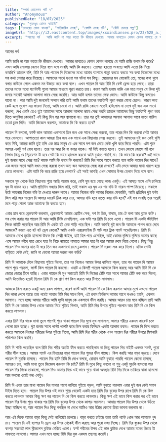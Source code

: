 ```yaml
---
title: "স্পার্ম ডোনেশন পার্ট ৭"
author: "Anonymous"
publishedDate: "18/07/2025"
category: "গৃহবধূর চোদন কাহিনী"
tags: ["দেওরের চোদা খাওয়া", "পারিবারিক সেক্স", "বেঙ্গলি সেক্স চটি", "বৌদি চোদার গল্প"]
imageUrl: "http://i2.eastcontent.top/images/xxxindiansex.pro/23/528_a.jpg"
excerpt: "আগের পর্ব   আমি জানি না আর কতো কি জীবনে দেখবো। আমার ভাবতেও কেমন কেমন লাগছে যে আমি রাজি হলাম কি করে? এখন আমি সোফায় হেলান দিয়ে বসে বসে ভাবছি আমি কি করবো। তোমরা হয়তো ভাবছো আমি এতো কি নিয়ে ভাবছি? তাহল..."
---
```


আগের পর্ব


আমি জানি না আর কতো কি জীবনে দেখবো। আমার ভাবতেও কেমন কেমন লাগছে যে আমি রাজি হলাম কি করে? এখন আমি সোফায় হেলান দিয়ে বসে বসে ভাবছি আমি কি করবো। তোমরা হয়তো ভাবছো আমি এতো কি নিয়ে ভাবছি? তাহলে বলি, রিমি দি আর পায়েল দি নিজেদের মধ্যে আমার ব্যাপারে গল্পো করতে করতে সব কথা নিজেদের মধ্যে সব কথা শেয়ার করে নিয়েছে। আমাদের সাথে হওয়া সব ঘটনা সব কিছু। মেয়েদের মন বোঝোই তো, মনের কথা খুলে বলার কাউকে পেলে একদম মন উজাড় করে কথা বলে। এখন পায়েল দি আর রিমি দি বেস্ট ফ্রেন্ড হয়ে গেছে। তারা তাদের মনের মধ্যে ফ্যান্টাসী গুলো আমার মাধ্যমে পূরণ করতে চায়। কারণ আমি হলাম নাকি এক মাত্র মানুষ যে কিনা দুই জনার সাথেই আলাদা আলাদা ভাবে সেক্স করেছি। আর আমি হলাম তাদের সেফ জোন। আমি কাউকে কিছু বলতেও যাবো না। আর আমি দুই জনকেই সম্মান করি তাই আমি হলাম তাদের ফ্যান্টাসী পূরণ করার যোগ্য ছেলে। কারণ অন্য কেউ হলে সুযোগ এর ফায়দা নিতো, আমি নেবো না। আমি রাজি কোনো মতেই হচ্ছিলাম না দেখে দুই জন এক সাথে বললো, দেখ এমনি তেও তুই আমাদের সাথে আলাদা আলাদা ভাবে সেক্স করবি তাহলে আমাদের কিছু ফ্যান্টাসী পূরণ করে দিতে অসুবিধা কোথায়? এই কিছু দিন পর আর জ্বালাবো না। তার পর তুই আমাদের আলাদা আলাদা ভাবে যতো পারিস ততো চুদে দিবি। আমি জিজ্ঞেস করলাম, আমাকে কি কি করতে হবে?


পায়েল দি বললো, ফার্স্ট কাল আমারা একসাথে তিন জন এক সাথে সেক্স করবো, তার পরের দিন কি করবো সেটা আবার পরে বোলবো। আপাততো কাল আমরা তিন জন এক সাথে এক বিছানায় সেক্স করবো। তুই আমাদের দুই জন কেই খুশি করে দিবি, আমরা জানি তুই হলি এক মাত্র মানুষ যে এক সাথে দশ জন মেয়ে কেউ খুশি করে দিতে পারবি। এটা শুনে আমার একটু গর্ব বোধ হলো। তার পর আর কি বা বলার থাকে। হ্যাঁ টাই বলতে হলো। তখন জোসে জোসে হ্যাঁ বলে দিলাম কিন্তু যে সিচুয়েশন টা হবে সেটা কি ভাবে হ্যান্ডেল করবো আমি বুঝতে পারছি না। কি ভাবে কি করবো? এই ভাবে দুই জনার সাথে সেক্স হয়? কাকে আমি কি ভাবে কি করবো? রিমি দির সাথে আগে করতে হবে নাকি পায়েল দির সাথে? এক জনার সাথে আমি যখন সেক্স করবো তখন অন্য জন আমাদের সেক্স করা দেখবে? এটা ভেবে আমার মাথা খারাপ হয়ে যেতে লাগলো। এটা আমি কি করে রাজি হয়ে গেলাম? এই সবই ভাবছি এখন সোফার উপর হেলান দিয়ে বসে বসে।


সকালে ঘুম থেকে উঠে বিছানায় শুয়ে আছি আরাম করে, বেশি ঘুম হয়ে গেছে আজ একটু। এই আষাঢ় মাসে এসি চালিয়ে ঘুম টা দারুন হয়। আমি প্রতিদিন সন্ধ্যায় জিম করি, তাই সকাল এর ঘুম এর পর বডি টা দারুন পাম্প নিয়েছে। সকালে উঠে আয়নায় নিজের বডি টা দেখতে দারুন লাগে। আমার নিজের বডি আমার নিজের ফেভারিট, আমি প্রতিদিন দুই ঘণ্টা জিম করি আর পায়েল দি আমার ডায়েট ঠিক করে দেয়, আমার বডি হবে নাতো কার বডি হবে? এই সব ভাবছি তার পরেই মনে পড়ে গেলো আজ আমাকে কি করতে হবে।


এবার স্নান করে ব্রেকফাস্ট করলাম, ব্রেকফাস্টে আমার প্রোটিন সেক, দশ টা ডিম, বাদাম, চার টে কলা আর ব্ল্যাক কফি। সব শেষ করার পর পায়েল দি আর আমি টিভি দেখছিলাম, এক ঘন্টা পর রিমি দি চলে এলো। পায়েল দি একটা স্টাইলিশ পিংক নাইটি পড়েছিল আর রিমি দি একটা হট রেড শাড়ি পরে ছিল। আমি ভাবছি দুই জন কি আমাকে পাগল করে দেবে আজকে? কারণ এত হট হট ড্রেস কেনো? আমি একটা এক্সারসাইজ টি শার্ট আর ট্রাক প্যান্ট পড়েছিলাম। রিমি দি আমাকে দেখে মুচকি হাসলো উফফ কি সেক্সী স্মাইল, হাই হিল পরে এসেছিল, তাই কোমর দুলিয়ে দুলিয়ে আমার কাছে এসে আমার কাঁধে হাত রেখে হাত টা নিচে নামাতে নামাতে আমার হাত টা ধরে আমার রুমে নিয়ে গেলো। পিছু পিছু পায়েল দিও আমার হাত টা ধরে তিন জন একসাথে রুমে ঢুকলাম। পায়েল দি দরজা লক করে দিলো। যদিও গোটা বাড়িতে কেউ নেই, জানি না কেনো আমরা দরজা লক করি?


রিমি দি আমাকে টেলে বিছানায় শুইয়ে দিলো, তার পর নিজেও আমার উপর ঝাপিয়ে পড়ল, তার পর পায়েল দি আমার পাশে শুয়ে পড়লো, ফার্স্ট কিস পায়েল দি করলো। ওহাট এ কিস!! পায়েল আমাকে কিস করছে আর আমি রিমি দি কে জোরে জোরে টিপে যাচ্ছি। এবার পায়েল দি মুখ সরাতেই রিমি দি নিজের ঠোঁট আর সাথে আমার ঠোঁট লক করে দিলো, আমি উত্তেজিত হয়েই ছিলাম রিমি দি কে প্রাণ পণ কিস করতে আর টিপতে লাগলাম।


আজকে কিস করতে একটু অন্য রকম লাগছে, কারণ ফার্স্ট আমি পায়েল দি কে কিস করলাম আমার মুখে এখনো পায়েল দির লালা লেগে আছে তার পরেই আবার রিমি দির সাথে কিস, এই রকম ফিলিংস আমার আগে কখনও হয়নি, একদম আলাদা। মনে হচ্ছে আমার শরীরে আমি দুটো মানুষ কে একসাথে ফীল করছি। আমার আরও চায় মনে হচ্ছিল তাই আমি রিমি দি কে আমার উপর থেকে আমার নিচে শুইয়ে দিলাম, আমি রিমি দির উপরে শুইয়ে পরলাম আর রিমি দি কে কিস করতে লাগলাম।


এবার রিমি দির থাকে মাথা তুলে পাশেই শুয়ে থাকা পায়েল দির মুখে মুখ লাগালাম, আমার শরীরে একদম কারেন্ট চলে গেলো মনে হচ্ছে। দুই জনার সাথে পাল্টা পালটি করে কিস করার ফিলিংস একটা আলাদা রকম। পায়েল দি কিস করতে করতে আমাকে নিজের শরীরের উপর শুইয়ে নিলো, আমি রিমি দির শরীর থেকে এখন পায়েল দির শরীরে উপরে মিশনারি পজিশনে কিস করছি।


রিমি দি শাড়ি পড়েছিল বলে রিমি দির শরীর অতটা ফীল করতে পারছিলাম না কিন্তু পায়েল দির নাইটি একদম সফট, পুরো শরীর ফীল হচ্ছে। আমার প্যান্ট এর ভিতরের বাড়া পায়েল দির গুদের ফীল পাচ্ছে। কিস করছি আর বাড়া নড়ছে। দেখে পায়েল দি মুচকি হাসছে। পায়েল দির হাসি রিমি দি দেখে বলছে, রোহান আমি বুঝতে পারছি পায়েল কেনো হাসছে, আমারও চায়, আমি মাথা তুলে জিজ্ঞেস করলাম কি চাই? রিমি দি মুখে কিছু বললো না শুধু একটু মুচকি হাসলো আর পায়েল দির দিকে তাকালো, পায়েল দিও আমার নিচে ওই ভাবে শুয়ে থাকা অবস্থায় রিমি দির দিকে তাকিয়ে বাকা হাসলো আর বললো ওয়েট কর একটু।


রিমি দি এবার তার মাথা পায়েল দির মাথার পাশে লাগিয়ে শুইয়ে পড়ল, আমি বুঝতে পারলাম এবার দুই জন কেই সমান টাইম দিতে হবে। পায়েল দির উপর ওই ভাবে শুয়ে থেকেই একটা হাত রিমি দির বুকের উপর রাখে রিমি দি কে কিস করতে লাগলাম আবার কিছু ক্ষণ পর পায়েল দি কে কিস করতে লাগলাম। কিছু ক্ষণ এই ভাবে কিস করার পর ওই ভাবে পায়েল দির উপর শুয়ে থাকার পর রিমি দির বুকের উপর থেকে কাপড় সরালাম। আমার পায়েল দির উপর থেকে উঠতে ইচ্ছা যাচ্ছিল না, আর পায়েল দিও কিছু বলছিল না দেখে আমিও আর উঠার কোনো চিন্তা ভাবনা করলাম না।


আর এই দিকে আমার বাড়া কিন্তু সেই লাগিয়েই চলেছে। বাড়া বলতে চাইছে তারা তারি প্যান্ট খোল আর আমাকে গুদ দে। পায়েল দি এই ব্যাপার টা ড্রেস এর উপর থেকেই ফীল করছে আর পুরো মজা নিচ্ছে। রিমি দির বুকের উপর থেকে কাপড় সরতেই লাল স্লীভলেস ব্লাউজ বেরিয়ে এলো। ফর্সা শরীরের উপর এই লাল ব্লাউজ দেখে আমার মনের ভিতর টা লাফাতে লাগলো। আমার এখন মনে হচ্ছে রিমি দির বুক একদম তছনছ করেদি।
